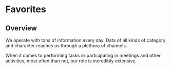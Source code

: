 # Favorites

## Overview

We operate with tons of information every day. 
Data of all kinds of category and character reaches us through a plethora of channels.  

When it comes to performing tasks or participating in meetings and other activities, most often than not, our role is incredibly extensive.  

